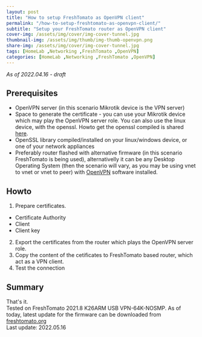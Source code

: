 ```yaml
---
layout: post
title: "How to setup FreshTomato as OpenVPN client"
permalink: "/how-to-setup-freshtomato-as-openvpn-client/"
subtitle: "Setup your FreshTomato router as OpenVPN client"
cover-img: /assets/img/cover/img-cover-tunnel.jpg
thumbnail-img: /assets/img/thumb/img-thumb-openvpn.png
share-img: /assets/img/cover/img-cover-tunnel.jpg
tags: [HomeLab ,Networking ,FreshTomato ,OpenVPN]
categories: [HomeLab ,Networking ,FreshTomato ,OpenVPN]
---
```

*As of 2022.04.16 - draft*

## Prerequisites
+ OpenVPN server (in this scenario Mikrotik device is the VPN server)
+ Space to generate the certificate - you can use your Mikrotik device which may play the OpenVPN server role. You can also use the linux device, with the openssl. Howto get the openssl compiled is shared [here](https://makeitcloudy.pl/how-to-compile-open-ssl-from-sources/).
+ OpenSSL library compiled/installed on your linux/windows device, or one of your network appliances
+ Preferably router flashed with alternative firmware (in this scenario FreshTomato is being used), alternativelly it can be any Desktop Operating System (then the scenario will vary, as you may be using vnet to vnet or vnet to peer) with [OpenVPN](https://openvpn.net/download-open-vpn/) software installed.

## Howto
1. Prepare certificates.
+ Certificate Authority
+ Client
+ Client key
2. Export the certificates from the router which plays the OpenVPN server role.
3. Copy the content of the cetificates to FreshTomato based router, which act as a VPN client.
3. Test the connection

## Summary
That's it.<br>
Tested on FreshTomato 2021.8 K26ARM USB VPN-64K-NOSMP. As of today, latest update for the firmware can be downloaded from [freshtomato.org](https://freshtomato.org/downloads/freshtomato-arm/2022/2022.3/K26ARM/)<br>
Last update: 2022.05.16